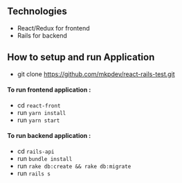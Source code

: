 ## Technologies
* React/Redux for frontend
* Rails for backend

## How to setup and run Application
* git clone https://github.com/mkpdev/react-rails-test.git

#### To run frontend application :
* cd `react-front`
* run `yarn install`
* run `yarn start`

#### To run backend application :
* cd `rails-api`
* run `bundle install`
* run `rake db:create && rake db:migrate`
* run `rails s`